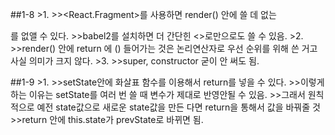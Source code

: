 ##1-8 
    >1. 
    >><React.Fragment>를 사용하면 render() 안에 쓸 데 없는 <div>를 없앨 수 있다.
    >>babel2를 설치하면 더 간단힌 <>로만으로도 쓸 수 있음.
    >2. 
    >>render() 안에 return 에 () 들어가는 것은 논리연산자로 우선 순위를 위해 쓴 거고 사실 의미가 크지 않다. 
    >3. 
    >>super, constructor 굳이 안 써도 됨.

##1-9
    >1.
    >>setState안에 화살표 함수를 이용해서 return를 넣을 수 있다.
    >>이렇게 하는 이유는 setState를 여러 번 쓸 때 변수가 제대로 반영안될 수 있음. 
    >>그래서 원칙적으로 예전 state값으로 새로운 state값을 만든 다면 return을 통해서 값을 바꿔줄 것
    >>return 안에 this.state가 prevState로 바뀌면 됨.